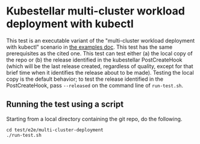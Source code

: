 # Kubestellar multi-cluster workload deployment with kubectl

This test is an executable variant of the "multi-cluster workload deployment with kubectl" scenario in [the examples doc](../../../docs/content/direct/examples.md). This test has the same prerequisites as the cited one. This test can test either (a) the  local copy of the repo or (b) the release identified in the kubestellar PostCreateHook (which will be the last release created, regardless of quality, except for that brief time when it identifies the release about to be made). Testing the local copy is the default behavior; to test the release identified in the PostCreateHook, pass `--released` on the command line of `run-test.sh`.

## Running the test using a script

Starting from a local directory containing the git repo, do the following.

```
cd test/e2e/multi-cluster-deployment
./run-test.sh
```
